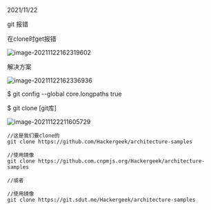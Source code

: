 2021/11/22 

git 报错

在clone时get报错

![image-20211122162319602](C:\Users\zyw18\AppData\Roaming\Typora\typora-user-images\image-20211122162319602.png)

解决方案

![image-20211122162336936](C:\Users\zyw18\AppData\Roaming\Typora\typora-user-images\image-20211122162336936.png)

$ git config --global core.longpaths true

$ git clone [git库]

![image-20211122211605729](C:\Users\zyw18\AppData\Roaming\Typora\typora-user-images\image-20211122211605729.png)



```git
//这是我们要clone的
git clone https://github.com/Hackergeek/architecture-samples
 
//使用镜像
git clone https://github.com.cnpmjs.org/Hackergeek/architecture-samples
 
//或者
 
//使用镜像
git clone https://git.sdut.me/Hackergeek/architecture-samples
```

